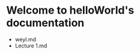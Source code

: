 Welcome to helloWorld's documentation
======================================

- weyl.md
- Lecture 1.md
